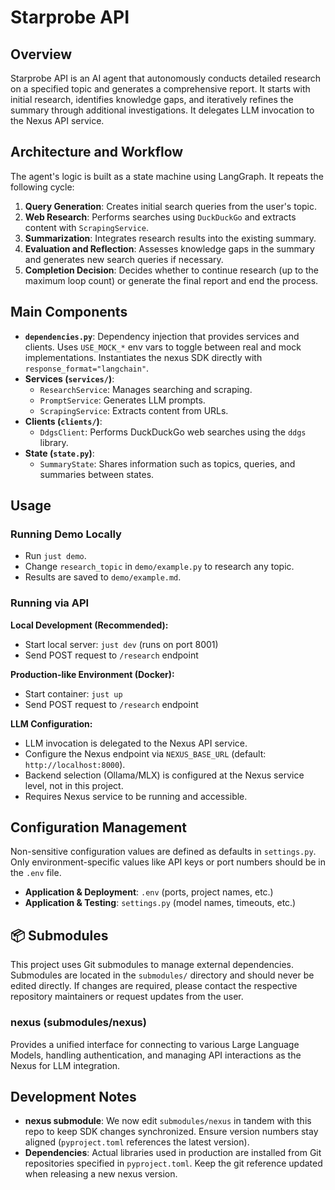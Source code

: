 # Starprobe API

## Overview

Starprobe API is an AI agent that autonomously conducts detailed research on a specified topic and generates a comprehensive report. It starts with initial research, identifies knowledge gaps, and iteratively refines the summary through additional investigations. It delegates LLM invocation to the Nexus API service.

## Architecture and Workflow

The agent's logic is built as a state machine using LangGraph. It repeats the following cycle:

1.  **Query Generation**: Creates initial search queries from the user's topic.
2.  **Web Research**: Performs searches using `DuckDuckGo` and extracts content with `ScrapingService`.
3.  **Summarization**: Integrates research results into the existing summary.
4.  **Evaluation and Reflection**: Assesses knowledge gaps in the summary and generates new search queries if necessary.
5.  **Completion Decision**: Decides whether to continue research (up to the maximum loop count) or generate the final report and end the process.

## Main Components

-   **`dependencies.py`**: Dependency injection that provides services and clients. Uses `USE_MOCK_*` env vars to toggle between real and mock implementations. Instantiates the nexus SDK directly with `response_format="langchain"`.
-   **Services (`services/`)**:
    -   `ResearchService`: Manages searching and scraping.
    -   `PromptService`: Generates LLM prompts.
    -   `ScrapingService`: Extracts content from URLs.
-   **Clients (`clients/`)**:
    -   `DdgsClient`: Performs DuckDuckGo web searches using the `ddgs` library.
-   **State (`state.py`)**:
    -   `SummaryState`: Shares information such as topics, queries, and summaries between states.

## Usage

### Running Demo Locally

-   Run `just demo`.
-   Change `research_topic` in `demo/example.py` to research any topic.
-   Results are saved to `demo/example.md`.

### Running via API

**Local Development (Recommended):**
-   Start local server: `just dev` (runs on port 8001)
-   Send POST request to `/research` endpoint

**Production-like Environment (Docker):**
-   Start container: `just up`
-   Send POST request to `/research` endpoint

**LLM Configuration:**
-   LLM invocation is delegated to the Nexus API service.
-   Configure the Nexus endpoint via `NEXUS_BASE_URL` (default: `http://localhost:8000`).
-   Backend selection (Ollama/MLX) is configured at the Nexus service level, not in this project.
-   Requires Nexus service to be running and accessible.

## Configuration Management

Non-sensitive configuration values are defined as defaults in `settings.py`. Only environment-specific values like API keys or port numbers should be in the `.env` file.

-   **Application & Deployment**: `.env` (ports, project names, etc.)
-   **Application & Testing**: `settings.py` (model names, timeouts, etc.)

## 📦 Submodules

This project uses Git submodules to manage external dependencies. Submodules are located in the `submodules/` directory and should never be edited directly. If changes are required, please contact the respective repository maintainers or request updates from the user.

### nexus (submodules/nexus)
Provides a unified interface for connecting to various Large Language Models, handling authentication, and managing API interactions as the Nexus for LLM integration.

## Development Notes

-   **nexus submodule**: We now edit `submodules/nexus` in tandem with this repo to keep SDK changes synchronized. Ensure version numbers stay aligned (`pyproject.toml` references the latest version).
-   **Dependencies**: Actual libraries used in production are installed from Git repositories specified in `pyproject.toml`. Keep the git reference updated when releasing a new nexus version.
